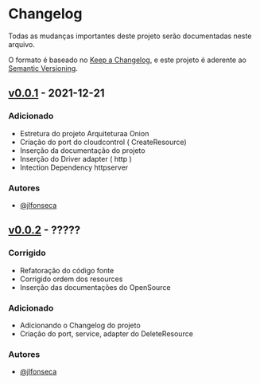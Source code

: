 # Changelog

Todas as mudanças importantes deste projeto serão documentadas neste arquivo.

O formato é baseado no [Keep a Changelog](https://keepachangelog.com/pt-BR/1.0.0/), e este projeto é aderente ao [Semantic Versioning](https://semver.org/spec/v2.0.0.html).

## [v0.0.1](https://github.com/jfonseca85/controlplaneagent/releases/tag/v0.0.1) - 2021-12-21

### Adicionado

- Estretura do projeto Arquiteturaa Onion
- Criação do port do cloudcontrol ( CreateResource)
- Inserção da documentação do projeto
- Inserção do Driver adapter ( http )
- Intection Dependency httpserver

### Autores

- [@jlfonseca](https://github.com/jfonseca85)

## [v0.0.2](https://github.com/jfonseca85/controlplaneagent/releases/tag/v0.0.2) - ?????

### Corrigido

- Refatoração do código fonte
- Corrigido ordem dos resources
- Inserção das documentações do OpenSource

### Adicionado

- Adicionando o Changelog do projeto
- Criação do port, service, adapter do DeleteResource

### Autores

- [@jlfonseca](https://github.com/jfonseca85)

